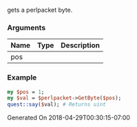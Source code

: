 gets a perlpacket byte.
### Arguments
**Name**|**Type**|**Description**
:---|:---|:---
pos||

### Example

```perl
my $pos = 1;
my $val = $perlpacket->GetByte($pos);
quest::say($val); # Returns uint
```


Generated On 2018-04-29T00:30:15-07:00